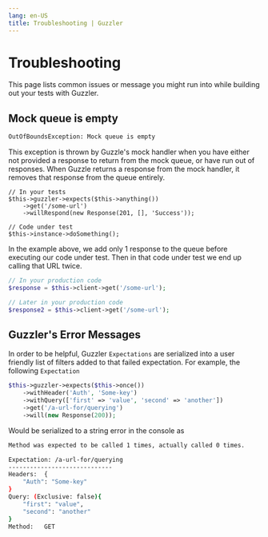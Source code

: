 ```yaml
---
lang: en-US
title: Troubleshooting | Guzzler
---
```


# Troubleshooting

This page lists common issues or message you might run into while building out your tests with Guzzler.

## Mock queue is empty

```bash
OutOfBoundsException: Mock queue is empty
```

This exception is thrown by Guzzle's mock handler when you have either not provided a response to return from the mock queue, or have run out of responses. When Guzzle returns a response from the mock handler, it removes that response from the queue entirely.

```php{4}
// In your tests
$this->guzzler->expects($this->anything())
    ->get('/some-url')
    ->willRespond(new Response(201, [], 'Success'));

// Code under test
$this->instance->doSomething();
```

In the example above, we add only 1 response to the queue before executing our code under test. Then in that code under test we end up calling that URL twice.

```php 
// In your production code
$response = $this->client->get('/some-url');

// Later in your production code
$response2 = $this->client->get('/some-url');
```

## Guzzler's Error Messages

In order to be helpful, Guzzler `Expectations` are serialized into a user friendly list of filters added to that failed expectation. For example, the following `Expectation`

```php
$this->guzzler->expects($this->once())
    ->withHeader('Auth', 'Some-key')
    ->withQuery(['first' => 'value', 'second' => 'another'])
    ->get('/a-url-for/querying')
    ->will(new Response(200));
```

Would be serialized to a string error in the console as

```bash
Method was expected to be called 1 times, actually called 0 times. 

Expectation: /a-url-for/querying
-----------------------------
Headers:  {
    "Auth": "Some-key"
}
Query: (Exclusive: false){
    "first": "value",
    "second": "another"
}
Method:   GET
```